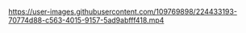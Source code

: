 

https://user-images.githubusercontent.com/109769898/224433193-70774d88-c563-4015-9157-5ad9abfff418.mp4
